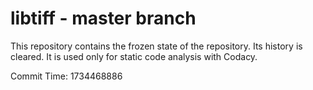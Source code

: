 # libtiff - master branch

This repository contains the frozen state of the repository.
Its history is cleared. It is used only for static code
analysis with Codacy.

Commit Time: 1734468886